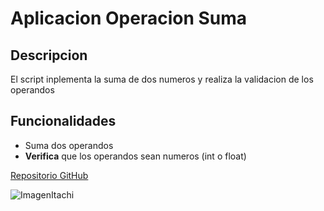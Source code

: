 # Aplicacion Operacion Suma
## Descripcion
El script inplementa la suma de dos numeros y realiza la validacion de los operandos 
## Funcionalidades
- Suma dos operandos
- **Verifica** que los operandos sean numeros (int o float)
  
[Repositorio GitHub](https://github.com/KeenGL/operacion_suma.git)
  
![ImagenItachi](https://images.app.goo.gl/tsrp3pyfD9qGBSKk8)
